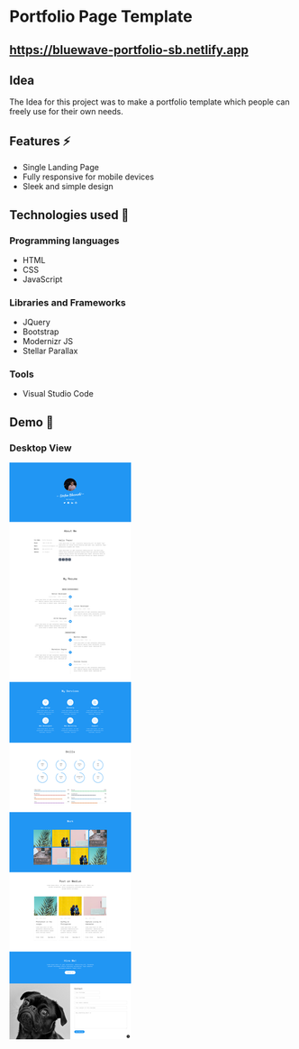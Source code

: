 # Portfolio Page Template
## https://bluewave-portfolio-sb.netlify.app

## Idea 
The Idea for this project was to make a portfolio template which people can freely use for their own needs.

## Features ⚡
* Single Landing Page
* Fully responsive for mobile devices
* Sleek and simple design

## Technologies used 🚩
### Programming languages
* HTML
* CSS
* JavaScript
### Libraries and Frameworks
* JQuery
* Bootstrap
* Modernizr JS
* Stellar Parallax
### Tools
* Visual Studio Code

## Demo 🚩

### Desktop View

![Desktop view](desktopview.png)
